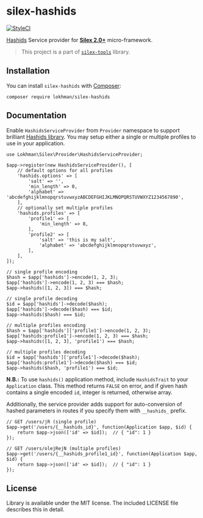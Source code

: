 # silex-hashids

[![StyleCI](https://styleci.io/repos/79907743/shield?branch=master)](https://styleci.io/repos/79907743)

[Hashids](http://hashids.org/php/) Service provider for [**Silex 2.0+**](http://silex.sensiolabs.org/) micro-framework.

> This project is a part of [`silex-tools`](https://github.com/lokhman/silex-tools) library.

## <a name="installation"></a>Installation
You can install `silex-hashids` with [Composer](http://getcomposer.org):

    composer require lokhman/silex-hashids

## <a name="documentation"></a>Documentation
Enable `HashidsServiceProvider` from `Provider` namespace to support brilliant
[Hashids library](http://hashids.org/php/). You may setup either a single or multiple profiles to use in your
application.

    use Lokhman\Silex\Provider\HashidsServiceProvider;

    $app->register(new HashidsServiceProvider(), [
        // default options for all profiles
        'hashids.options' => [
            'salt' => '',
            'min_length' => 0,
            'alphabet' => 'abcdefghijklmnopqrstuvwxyzABCDEFGHIJKLMNOPQRSTUVWXYZ1234567890',
        ],
        // optionally set multiple profiles
        'hashids.profiles' => [
            'profile1' => [
                'min_length' => 8,
            ],
            'profile2' => [
                'salt' => 'this is my salt',
                'alphabet' => 'abcdefghijklmnopqrstuvwxyz',
            ],
        ],
    ]);

    // single profile encoding
    $hash = $app['hashids']->encode(1, 2, 3);
    $app['hashids']->encode(1, 2, 3) === $hash;
    $app->hashids([1, 2, 3]) === $hash;

    // single profile decoding
    $id = $app['hashids']->decode($hash);
    $app['hashids']->decode($hash) === $id;
    $app->hashids($hash) === $id;

    // multiple profiles encoding
    $hash = $app['hashids']['profile1']->encode(1, 2, 3);
    $app['hashids:profile1']->encode(1, 2, 3) === $hash;
    $app->hashids([1, 2, 3], 'profile1') === $hash;

    // multiple profiles decoding
    $id = $app['hashids']['profile1']->decode($hash);
    $app['hashids:profile1']->decode($hash) === $id;
    $app->hashids($hash, 'profile1') === $id;

**N.B.:** To use `hashids()` application method, include `HashidsTrait` to your `Application` class. This method returns
`FALSE` on error, and if given hash contains a single encoded `id`, integer is returned, otherwise array.

Additionally, the service provider adds support for auto-conversion of hashed parameters in routes if you specify them
with `__hashids_` prefix.

    // GET /users/jR (single profile)
    $app->get('/users/{__hashids_id}', function(Application $app, $id) {
        return $app->json(['id' => $id]);  // { "id": 1 }
    });

    // GET /users/olejRejN (multiple profiles)
    $app->get('/users/{__hashids_profile1_id}', function(Application $app, $id) {
        return $app->json(['id' => $id]);  // { "id": 1 }
    });

## <a name="license"></a>License
Library is available under the MIT license. The included LICENSE file describes this in detail.
